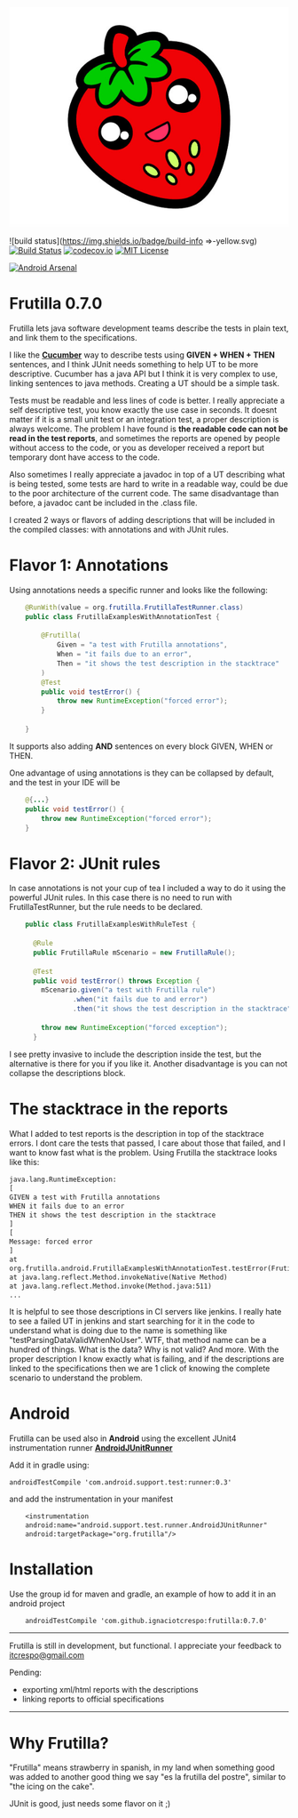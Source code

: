 ![Frutilla Logo](https://raw.githubusercontent.com/ignaciotcrespo/frutilla/master/design/frutilla.jpg)

![build status](https://img.shields.io/badge/build-info =>-yellow.svg) [![Build Status](https://travis-ci.org/ignaciotcrespo/frutilla.svg?branch=master)](https://travis-ci.org/ignaciotcrespo/frutilla) [![codecov.io](http://codecov.io/github/ignaciotcrespo/frutilla/coverage.svg?branch=master)](http://codecov.io/github/ignaciotcrespo/frutilla?branch=master) [![MIT License](http://img.shields.io/badge/license-MIT-green.svg) ](https://github.com/ignaciotcrespo/frutilla/blob/master/LICENSE)

[![Android Arsenal](https://img.shields.io/badge/Android%20Arsenal-Frutilla-blue.svg?style=flat)](http://android-arsenal.com/details/1/2452)

# Frutilla 0.7.0
Frutilla lets java software development teams describe the tests in plain text, and link them to the specifications.

I like the **[Cucumber](https://cucumber.io/)** way to describe tests using **GIVEN + WHEN + THEN** sentences, and I think JUnit needs something to help UT to be more descriptive. Cucumber has a java API but I think it is very complex to use, linking sentences to java methods. Creating a UT should be a simple task.

Tests must be readable and less lines of code is better. I really appreciate a self descriptive test, you know exactly the use case in seconds. It doesnt matter if it is a small unit test or an integration test, a proper description is always welcome. The problem I have found is **the readable code can not be read in the test reports**, and sometimes the reports are opened by people without access to the code, or you as developer received a report but temporary dont have access to the code.

Also sometimes I really appreciate a javadoc in top of a UT describing what is being tested, some tests are hard to write in a readable way, could be due to the poor architecture of the current code. The same disadvantage than before, a javadoc cant be included in the .class file.

I created 2 ways or flavors of adding descriptions that will be included in the compiled classes: with annotations and with JUnit rules.

# Flavor 1: Annotations

Using annotations needs a specific runner and looks like the following:

```java
    @RunWith(value = org.frutilla.FrutillaTestRunner.class)
    public class FrutillaExamplesWithAnnotationTest {
    
        @Frutilla(
            Given = "a test with Frutilla annotations",
            When = "it fails due to an error",
            Then = "it shows the test description in the stacktrace"
        )
        @Test
        public void testError() {
            throw new RuntimeException("forced error");
        }
        
    }
```

It supports also adding **AND** sentences on every block GIVEN, WHEN or THEN.

One advantage of using annotations is they can be collapsed by default, and the test in your IDE will be

```java
    @{...}
    public void testError() {
        throw new RuntimeException("forced error");
    }
```

# Flavor 2: JUnit rules

In case annotations is not your cup of tea I included a way to do it using the powerful JUnit rules. In this case there is no need to run with FrutillaTestRunner, but the rule needs to be declared.

```java
    public class FrutillaExamplesWithRuleTest {

      @Rule
      public FrutillaRule mScenario = new FrutillaRule();
      
      @Test
      public void testError() throws Exception {
        mScenario.given("a test with Frutilla rule")
                .when("it fails due to and error")
                .then("it shows the test description in the stacktrace").end();

        throw new RuntimeException("forced exception");
      }
```

I see pretty invasive to include the description inside the test, but the alternative is there for you if you like it. Another disadvantage is you can not collapse the descriptions block.

# The stacktrace in the reports

What I added to test reports is the description in top of the stacktrace errors. I dont care the tests that passed, I care about those that failed, and I want to know fast what is the problem. 
Using Frutilla the stacktrace looks like this:

    java.lang.RuntimeException:
    [
    GIVEN a test with Frutilla annotations
    WHEN it fails due to an error
    THEN it shows the test description in the stacktrace
    ]
    [
    Message: forced error
    ]
    at org.frutilla.android.FrutillaExamplesWithAnnotationTest.testError(FrutillaExamplesWithAnnotationTest.java:38)
    at java.lang.reflect.Method.invokeNative(Native Method)
    at java.lang.reflect.Method.invoke(Method.java:511)
    ...
  
It is helpful to see those descriptions in CI servers like jenkins. I really hate to see a failed UT in jenkins and start searching for it in the code to understand what is doing due to the name is something like "testParsingDataValidWhenNoUser". WTF, that method name can be a hundred of things. What is the data? Why is not valid? And more.
With the proper description I know exactly what is failing, and if the descriptions are linked to the specifications then we are 1 click of knowing the complete scenario to understand the problem.

# Android

Frutilla can be used also in **Android** using the excellent JUnit4 instrumentation runner **[AndroidJUnitRunner](http://developer.android.com/reference/android/support/test/runner/AndroidJUnitRunner.html)**

Add it in gradle using:

    androidTestCompile 'com.android.support.test:runner:0.3'
    
and add the instrumentation in your manifest

        <instrumentation
        android:name="android.support.test.runner.AndroidJUnitRunner"
        android:targetPackage="org.frutilla"/>
    
# Installation

Use the group id for maven and gradle, an example of how to add it in an android project

```
    androidTestCompile 'com.github.ignaciotcrespo:frutilla:0.7.0'
```

***

Frutilla is still in development, but functional. I appreciate your feedback to itcrespo@gmail.com

Pending:
- exporting xml/html reports with the descriptions
- linking reports to official specifications
 
***

# Why Frutilla? 

"Frutilla" means strawberry in spanish, in my land when something good was added to another good thing we say "es la frutilla del postre", similar to "the icing on the cake".

JUnit is good, just needs some flavor on it ;)


